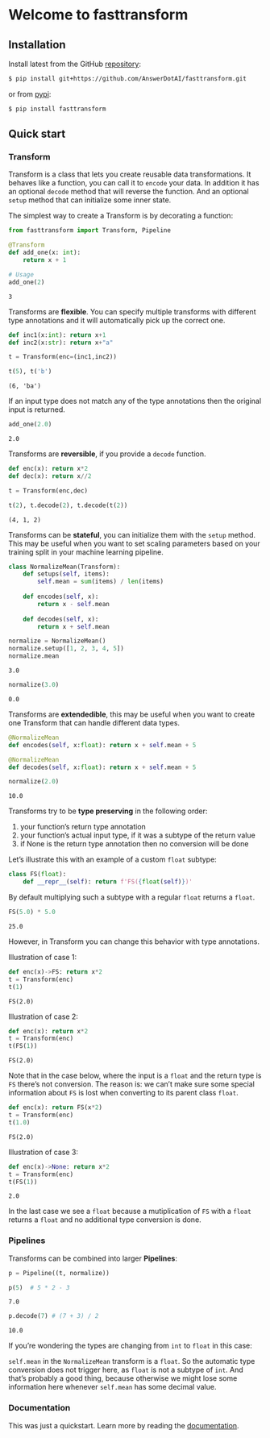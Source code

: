 # Welcome to fasttransform


<!-- WARNING: THIS FILE WAS AUTOGENERATED! DO NOT EDIT! -->

## Installation

Install latest from the GitHub
[repository](https://github.com/AnswerDotAI/fasttransform):

``` sh
$ pip install git+https://github.com/AnswerDotAI/fasttransform.git
```

or from [pypi](https://pypi.org/project/fasttransform/):

``` sh
$ pip install fasttransform
```

## Quick start

### Transform

Transform is a class that lets you create reusable data transformations.
It behaves like a function, you can call it to `encode` your data. In
addition it has an optional `decode` method that will reverse the
function. And an optional `setup` method that can initialize some inner
state.

The simplest way to create a Transform is by decorating a function:

``` python
from fasttransform import Transform, Pipeline
```

``` python
@Transform
def add_one(x: int): 
    return x + 1

# Usage
add_one(2)
```

    3

Transforms are **flexible**. You can specify multiple transforms with
different type annotations and it will automatically pick up the correct
one.

``` python
def inc1(x:int): return x+1
def inc2(x:str): return x+"a"

t = Transform(enc=(inc1,inc2))

t(5), t('b')
```

    (6, 'ba')

If an input type does not match any of the type annotations then the
original input is returned.

``` python
add_one(2.0)
```

    2.0

Transforms are **reversible**, if you provide a `decode` function.

``` python
def enc(x): return x*2
def dec(x): return x//2

t = Transform(enc,dec)

t(2), t.decode(2), t.decode(t(2))
```

    (4, 1, 2)

Transforms can be **stateful**, you can initialize them with the `setup`
method. This may be useful when you want to set scaling parameters based
on your training split in your machine learning pipeline.

``` python
class NormalizeMean(Transform):
    def setups(self, items): 
        self.mean = sum(items) / len(items)
    
    def encodes(self, x): 
        return x - self.mean
    
    def decodes(self, x): 
        return x + self.mean

normalize = NormalizeMean()
normalize.setup([1, 2, 3, 4, 5])
normalize.mean
```

    3.0

``` python
normalize(3.0)
```

    0.0

Transforms are **extendedible**, this may be useful when you want to
create one Transform that can handle different data types.

``` python
@NormalizeMean
def encodes(self, x:float): return x + self.mean + 5

@NormalizeMean
def decodes(self, x:float): return x + self.mean + 5

normalize(2.0)
```

    10.0

Transforms try to be **type preserving** in the following order:

1.  your function’s return type annotation
2.  your function’s actual input type, if it was a subtype of the return
    value
3.  if None is the return type annotation then no conversion will be
    done

Let’s illustrate this with an example of a custom `float` subtype:

``` python
class FS(float):
    def __repr__(self): return f'FS({float(self)})'
```

By default multiplying such a subtype with a regular `float` returns a
`float`.

``` python
FS(5.0) * 5.0
```

    25.0

However, in Transform you can change this behavior with type
annotations.

Illustration of case 1:

``` python
def enc(x)->FS: return x*2
t = Transform(enc)
t(1)
```

    FS(2.0)

Illustration of case 2:

``` python
def enc(x): return x*2
t = Transform(enc)
t(FS(1))
```

    FS(2.0)

Note that in the case below, where the input is a `float` and the return
type is `FS` there’s not conversion. The reason is: we can’t make sure
some special information about `FS` is lost when converting to its
parent class `float`.

``` python
def enc(x): return FS(x*2)
t = Transform(enc)
t(1.0)
```

    FS(2.0)

Illustration of case 3:

``` python
def enc(x)->None: return x*2
t = Transform(enc)
t(FS(1))
```

    2.0

In the last case we see a `float` because a mutiplication of `FS` with a
`float` returns a `float` and no additional type conversion is done.

### Pipelines

Transforms can be combined into larger **Pipelines**:

``` python
p = Pipeline((t, normalize))

p(5)  # 5 * 2 - 3
```

    7.0

``` python
p.decode(7) # (7 + 3) / 2
```

    10.0

If you’re wondering the types are changing from `int` to `float` in this
case:

`self.mean` in the `NormalizeMean` transform is a `float`. So the
automatic type conversion does not trigger here, as `float` is not a
subtype of `int`. And that’s probably a good thing, because otherwise we
might lose some information here whenever `self.mean` has some decimal
value.

### Documentation

This was just a quickstart. Learn more by reading the
[documentation](https://github.io/AnswerDotAI/fasttransform).
